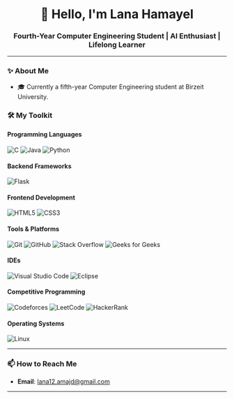 
<h1 align="center">👋 Hello, I'm Lana Hamayel</h1>
<h3 align="center">Fourth-Year Computer Engineering Student | AI Enthusiast | Lifelong Learner</h3>

---

### ✨ About Me

- 🎓 Currently a fifth-year Computer Engineering student at Birzeit University.

### 🛠️ My Toolkit

#### **Programming Languages**
<p>
  <img src="https://img.shields.io/badge/C-%2300599C.svg?style=for-the-badge&logo=c&logoColor=white" alt="C" />
  <img src="https://img.shields.io/badge/Java-%23007396.svg?style=for-the-badge&logo=java&logoColor=white" alt="Java" />
  <img src="https://img.shields.io/badge/Python-%233776AB.svg?style=for-the-badge&logo=python&logoColor=white" alt="Python" />
</p>

#### **Backend Frameworks**
<p>
  <img src="https://img.shields.io/badge/Flask-%23000000.svg?style=for-the-badge&logo=flask&logoColor=white" alt="Flask" />
</p>

#### **Frontend Development**
<p>
  <img src="https://img.shields.io/badge/HTML5-%23E34F26.svg?style=for-the-badge&logo=html5&logoColor=white" alt="HTML5" />
  <img src="https://img.shields.io/badge/CSS3-%231572B6.svg?style=for-the-badge&logo=css3&logoColor=white" alt="CSS3" />
</p>

#### **Tools & Platforms**
<p>
  <img src="https://img.shields.io/badge/Git-%23F05032.svg?style=for-the-badge&logo=git&logoColor=white" alt="Git" />
  <img src="https://img.shields.io/badge/GitHub-%23181717.svg?style=for-the-badge&logo=github&logoColor=white" alt="GitHub" />
  <img src="https://img.shields.io/badge/Stack%20Overflow-%23FE7A16.svg?style=for-the-badge&logo=stackoverflow&logoColor=white" alt="Stack Overflow" />
  <img src="https://img.shields.io/badge/Geeks%20for%20Geeks-%232F8D46.svg?style=for-the-badge&logo=geeksforgeeks&logoColor=white" alt="Geeks for Geeks" />
</p>

#### **IDEs**
<p>
  <img src="https://img.shields.io/badge/VS%20Code-%23007ACC.svg?style=for-the-badge&logo=visual-studio-code&logoColor=white" alt="Visual Studio Code" />
  <img src="https://img.shields.io/badge/Eclipse-%232C2255.svg?style=for-the-badge&logo=eclipse&logoColor=white" alt="Eclipse" />
</p>

#### **Competitive Programming**
<p>
  <img src="https://img.shields.io/badge/Codeforces-%231F8ACB.svg?style=for-the-badge&logo=codeforces&logoColor=white" alt="Codeforces" />
  <img src="https://img.shields.io/badge/LeetCode-%23FFA116.svg?style=for-the-badge&logo=leetcode&logoColor=white" alt="LeetCode" />
  <img src="https://img.shields.io/badge/HackerRank-%232EC866.svg?style=for-the-badge&logo=hackerrank&logoColor=white" alt="HackerRank" />
</p>

#### **Operating Systems**
<p>
  <img src="https://img.shields.io/badge/Linux-%23FCC624.svg?style=for-the-badge&logo=linux&logoColor=black" alt="Linux" />
</p>

---

### 📫 How to Reach Me

- **Email**: lana12.amajd@gmail.com

---

